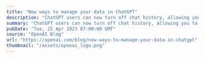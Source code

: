 ```yaml
---
title: "New ways to manage your data in ChatGPT"
description: "ChatGPT users can now turn off chat history, allowing you to choose which conversations can be used to train our models."
summary: "ChatGPT users can now turn off chat history, allowing you to choose which conversations can be used to train our models."
pubDate: "Tue, 25 Apr 2023 07:00:00 GMT"
source: "OpenAI Blog"
url: "https://openai.com/blog/new-ways-to-manage-your-data-in-chatgpt"
thumbnail: "/assets/openai_logo.png"
---
```


